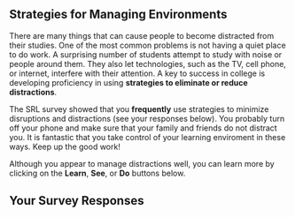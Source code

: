 ## Strategies for Managing Environments

There are many things that can cause people to become distracted from their studies. One of the most common problems is not having a quiet place to do work. A surprising number of students attempt to study with noise or people around them. They also let technologies, such as the TV, cell phone, or internet, interfere with their attention. A key to success in college is developing proficiency in using **strategies to eliminate or reduce distractions**.

The SRL survey showed that you **frequently** use strategies to minimize disruptions and distractions (see your responses below). You probably turn off your phone and make sure that your family and friends do not distract you. It is fantastic that you take control of your learning enviroment in these ways. Keep up the good work! 

Although you appear to manage distractions well, you can learn more by clicking on the **Learn**, **See**, or **Do** buttons below.

## Your Survey Responses
